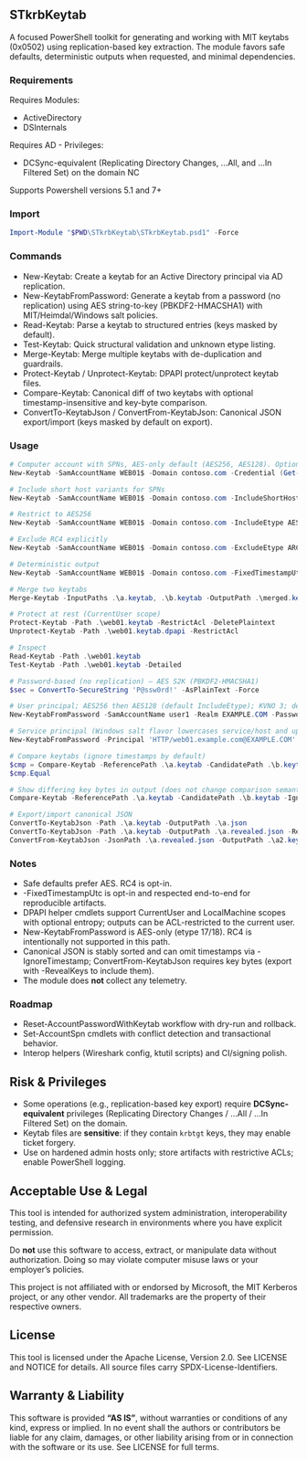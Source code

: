## STkrbKeytab

A focused PowerShell toolkit for generating and working with MIT keytabs (0x0502) using replication-based key extraction. The module favors safe defaults, deterministic outputs when requested, and minimal dependencies.

### Requirements
Requires Modules:
- ActiveDirectory
- DSInternals

Requires AD - Privileges:
 - DCSync-equivalent (Replicating Directory Changes, ...All, and ...In Filtered Set) on the domain NC

Supports Powershell versions 5.1 and 7+

### Import
```powershell
Import-Module "$PWD\STkrbKeytab\STkrbKeytab.psd1" -Force
```

### Commands
- New-Keytab: Create a keytab for an Active Directory principal via AD replication.
- New-KeytabFromPassword: Generate a keytab from a password (no replication) using AES string-to-key (PBKDF2-HMACSHA1) with MIT/Heimdal/Windows salt policies.
- Read-Keytab: Parse a keytab to structured entries (keys masked by default).
- Test-Keytab: Quick structural validation and unknown etype listing.
- Merge-Keytab: Merge multiple keytabs with de-duplication and guardrails.
- Protect-Keytab / Unprotect-Keytab: DPAPI protect/unprotect keytab files.
- Compare-Keytab: Canonical diff of two keytabs with optional timestamp-insensitive and key-byte comparison.
- ConvertTo-KeytabJson / ConvertFrom-KeytabJson: Canonical JSON export/import (keys masked by default on export).

### Usage
```powershell
# Computer account with SPNs, AES-only default (AES256, AES128). Optional RC4 via IncludeEtype.
New-Keytab -SamAccountName WEB01$ -Domain contoso.com -Credential (Get-Credential) -Summary -PassThru

# Include short host variants for SPNs
New-Keytab -SamAccountName WEB01$ -Domain contoso.com -IncludeShortHost -OutputPath C:\temp\web01.keytab -Force

# Restrict to AES256
New-Keytab -SamAccountName WEB01$ -Domain contoso.com -IncludeEtype AES256_CTS_HMAC_SHA1_96 -Force -PassThru

# Exclude RC4 explicitly
New-Keytab -SamAccountName WEB01$ -Domain contoso.com -ExcludeEtype ARCFOUR_HMAC -Summary

# Deterministic output
New-Keytab -SamAccountName WEB01$ -Domain contoso.com -FixedTimestampUtc (Get-Date '2024-01-01Z')

# Merge two keytabs
Merge-Keytab -InputPaths .\a.keytab, .\b.keytab -OutputPath .\merged.keytab -Force

# Protect at rest (CurrentUser scope)
Protect-Keytab -Path .\web01.keytab -RestrictAcl -DeletePlaintext
Unprotect-Keytab -Path .\web01.keytab.dpapi -RestrictAcl

# Inspect
Read-Keytab -Path .\web01.keytab
Test-Keytab -Path .\web01.keytab -Detailed

# Password-based (no replication) — AES S2K (PBKDF2-HMACSHA1)
$sec = ConvertTo-SecureString 'P@ssw0rd!' -AsPlainText -Force

# User principal; AES256 then AES128 (default IncludeEtype); KVNO 3; deterministic timestamp
New-KeytabFromPassword -SamAccountName user1 -Realm EXAMPLE.COM -Password $sec -Kvno 3 -Iterations 4096 -OutputPath .\user1.keytab -Force -FixedTimestampUtc (Get-Date '2024-01-01Z') -Summary -PassThru

# Service principal (Windows salt flavor lowercases service/host and uppercases realm)
New-KeytabFromPassword -Principal 'HTTP/web01.example.com@EXAMPLE.COM' -Realm EXAMPLE.COM -Password $sec -Compatibility Windows -IncludeEtype 18 -OutputPath .\http-web01.keytab -Force

# Compare keytabs (ignore timestamps by default)
$cmp = Compare-Keytab -ReferencePath .\a.keytab -CandidatePath .\b.keytab -IgnoreTimestamp
$cmp.Equal

# Show differing key bytes in output (does not change comparison semantics)
Compare-Keytab -ReferencePath .\a.keytab -CandidatePath .\b.keytab -IgnoreTimestamp -RevealKeys | Format-List

# Export/import canonical JSON
ConvertTo-KeytabJson -Path .\a.keytab -OutputPath .\a.json              # keys masked by default
ConvertTo-KeytabJson -Path .\a.keytab -OutputPath .\a.revealed.json -RevealKeys
ConvertFrom-KeytabJson -JsonPath .\a.revealed.json -OutputPath .\a2.keytab -Force -FixedTimestampUtc (Get-Date '2024-01-01Z')
```

### Notes
- Safe defaults prefer AES. RC4 is opt-in.
- -FixedTimestampUtc is opt-in and respected end-to-end for reproducible artifacts.
- DPAPI helper cmdlets support CurrentUser and LocalMachine scopes with optional entropy; outputs can be ACL-restricted to the current user.
- New-KeytabFromPassword is AES-only (etype 17/18). RC4 is intentionally not supported in this path.
- Canonical JSON is stably sorted and can omit timestamps via -IgnoreTimestamp; ConvertFrom-KeytabJson requires key bytes (export with -RevealKeys to include them).
- The module does **not** collect any telemetry.

### Roadmap
- Reset-AccountPasswordWithKeytab workflow with dry-run and rollback.
- Set-AccountSpn cmdlets with conflict detection and transactional behavior.
- Interop helpers (Wireshark config, ktutil scripts) and CI/signing polish.

## Risk & Privileges


- Some operations (e.g., replication-based key export) require **DCSync-equivalent** privileges
  (Replicating Directory Changes / …All / …In Filtered Set) on the domain.
- Keytab files are **sensitive**: if they contain `krbtgt` keys, they may enable ticket forgery.
- Use on hardened admin hosts only; store artifacts with restrictive ACLs; enable PowerShell logging.

## Acceptable Use & Legal

This tool is intended for authorized system administration, interoperability testing,
and defensive research in environments where you have explicit permission.

Do **not** use this software to access, extract, or manipulate data without authorization.
Doing so may violate computer misuse laws or your employer’s policies.

This project is not affiliated with or endorsed by Microsoft, the MIT Kerberos project,
or any other vendor. All trademarks are the property of their respective owners.

## License
This tool is licensed under the Apache License, Version 2.0. See LICENSE and NOTICE for details.
All source files carry SPDX-License-Identifiers.

## Warranty & Liability
This software is provided **“AS IS”**, without warranties or conditions of any kind, express or implied.
In no event shall the authors or contributors be liable for any claim, damages, or other liability arising from or in connection with the software or its use.
See LICENSE for full terms.

